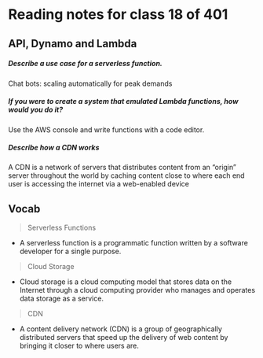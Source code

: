 # Reading notes for class 18 of 401

## API, Dynamo and Lambda

##### Describe a use case for a serverless function.
Chat bots: scaling automatically for peak demands

##### If you were to create a system that emulated Lambda functions, how would you do it?
Use the AWS console and write functions with a code editor.

##### Describe how a CDN works
A CDN is a network of servers that distributes content from an “origin” server throughout the world by caching content close to where each end user is accessing the internet via a web-enabled device

## Vocab
> Serverless Functions
* A serverless function is a programmatic function written by a software developer for a single purpose. 

> Cloud Storage
* Cloud storage is a cloud computing model that stores data on the Internet through a cloud computing provider who manages and operates data storage as a service.

> CDN
* A content delivery network (CDN) is a group of geographically distributed servers that speed up the delivery of web content by bringing it closer to where users are.
